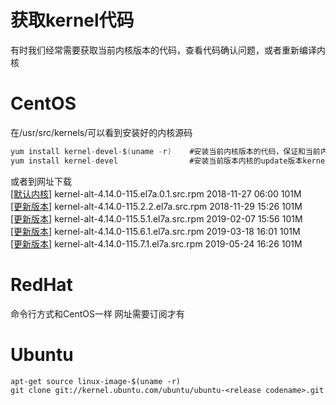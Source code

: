 获取kernel代码
=========================
有时我们经常需要获取当前内核版本的代码，查看代码确认问题，或者重新编译内核

# CentOS

在/usr/src/kernels/可以看到安装好的内核源码
```CS
yum install kernel-devel-$(uname -r)	#安装当前内核版本的代码，保证和当前内核版本一致kernel-devel-4.14.0-115.el7a.0.1.aarch64
yum install kernel-devel				#安装当前版本内核的update版本kernel-devel-4.14.0-115.8.1.el7a.aarch64
```
或者到网址下载  
[[默认内核]](http://vault.centos.org/centos/7/os/Source/SPackages/) kernel-alt-4.14.0-115.el7a.0.1.src.rpm	2018-11-27 06:00	101M   
[[更新版本]](http://vault.centos.org/centos/7/updates/Source/SPackages/) kernel-alt-4.14.0-115.2.2.el7a.src.rpm	2018-11-29 15:26	101M   
[[更新版本]](http://vault.centos.org/centos/7/updates/Source/SPackages/) kernel-alt-4.14.0-115.5.1.el7a.src.rpm	2019-02-07 15:56	101M   
[[更新版本]](http://vault.centos.org/centos/7/updates/Source/SPackages/) kernel-alt-4.14.0-115.6.1.el7a.src.rpm	2019-03-18 16:01	101M   
[[更新版本]](http://vault.centos.org/centos/7/updates/Source/SPackages/) kernel-alt-4.14.0-115.7.1.el7a.src.rpm	2019-05-24 16:26	101M  

# RedHat

命令行方式和CentOS一样
网址需要订阅才有

# Ubuntu
```
apt-get source linux-image-$(uname -r)
git clone git://kernel.ubuntu.com/ubuntu/ubuntu-<release codename>.git
```

